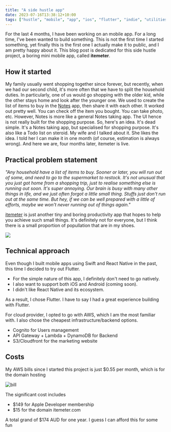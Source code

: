 ```yaml
---
title: "A side hustle app"
date: 2023-07-16T13:38:12+10:00
tags: ["hustle", "mobile", "app", "ios", "flutter", "indie", "utilities", "shopping", "saving"]
---
```


For the last 4 months, I have been working on an mobile app. For a long time, I've been wanted to build something. This is not the first time I started something, yet finally this is the first one I actually make it to public, and I am pretty happy about it. This blog post is dedicated for this side hustle project, a boring mini mobile app, called **itemeter**.

## How it started

My family usually went shopping together since forever, but recently, when we had our second child, it's more often that we have to split the household duties. In particularly, one of us would go shopping with the older kid, while the other stays home and look after the younger one. We used to create the list of items to buy in the [Notes](https://apps.apple.com/us/app/notes/id1110145109) app, then share it with each other. It worked out pretty well. You can check off the item you bought. You can take photo, etc. However, Notes is more like a general Notes taking app. The UI hence is not really built for the shopping purpose. So, here's an idea. It's dead simple. It's a Notes taking app, but specialised for shopping purpose. It's also like a Todo list on steroid. My wife and I talked about it. She likes the idea. I told her I can make it in one month (of course, estimation is always wrong). And here we are, four months later, itemeter is live.

## Practical problem statement

_"Any household have a list of items to buy. Sooner or later, you will run out of some, and need to go to the supermarket to restock. It's not unusual that you just got home from a shopping trip, just to realise something else is running out soon. It's super annoying. Our brain is busy with many other things in life, and we just often forgot a little small thing. Stuffs just don't run out at the same time. But hey, if we can be well prepared with a little of efforts, maybe we won't never running out of things again."_

[itemeter](https://itemeter.com) is just another tiny and boring productivity app that hopes to help you achieve such small things. It's definitely not for everyone, but I think there is a small proportion of popullation that are in my shoes.

![](/website.png)

## Technical approach

Even though I built mobile apps using Swift and React Native in the past, this time I decided to try out Flutter. 
- For the simple nature of this app, I definitely don't need to go natively.
- I also want to support both iOS and Android (coming soon).
- I didn't like React Native and its ecosystem.

As a result, I chose Flutter. I have to say I had a great experience building with Flutter.

For cloud provider, I opted to go with AWS, which I am the most familiar with. I also chose the cheapest infrastructure/backend options. 
- Cognito for Users management
- API Gateway + Lambda + DynamoDB for Backend
- S3/Cloudfront for the marketing website

## Costs

My AWS bills since I started this project is just $0.55 per month, which is for the domain hosting

![bill](https://github.com/namnd/namnd.github.io/assets/1306029/3e8b1160-5382-4b17-82b3-662c3e337655)

The significant cost includes
- $149 for Apple Developer membership
- $15 for the domain itemeter.com

A total grand of $174 AUD for one year. I guess I can afford this for some fun
